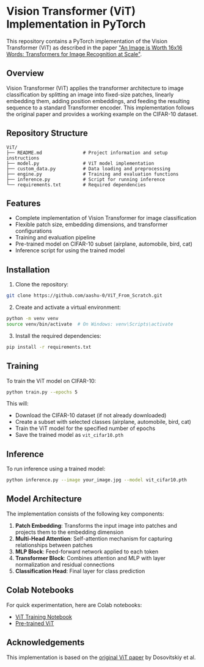 # Vision Transformer (ViT) Implementation in PyTorch

This repository contains a PyTorch implementation of the Vision Transformer (ViT) as described in the paper ["An Image is Worth 16x16 Words: Transformers for Image Recognition at Scale"](https://arxiv.org/abs/2010.11929).

## Overview

Vision Transformer (ViT) applies the transformer architecture to image classification by splitting an image into fixed-size patches, linearly embedding them, adding position embeddings, and feeding the resulting sequence to a standard Transformer encoder. This implementation follows the original paper and provides a working example on the CIFAR-10 dataset.

## Repository Structure

```
ViT/
├── README.md               # Project information and setup instructions
├── model.py                # ViT model implementation
├── custom_data.py          # Data loading and preprocessing
├── engine.py               # Training and evaluation functions
├── inference.py            # Script for running inference
└── requirements.txt        # Required dependencies
```

## Features

- Complete implementation of Vision Transformer for image classification
- Flexible patch size, embedding dimensions, and transformer configurations
- Training and evaluation pipeline
- Pre-trained model on CIFAR-10 subset (airplane, automobile, bird, cat)
- Inference script for using the trained model

## Installation

1. Clone the repository:
```bash
git clone https://github.com/aashu-0/ViT_From_Scratch.git
```

2. Create and activate a virtual environment:
```bash
python -m venv venv
source venv/bin/activate  # On Windows: venv\Scripts\activate
```

3. Install the required dependencies:
```bash
pip install -r requirements.txt
```

## Training

To train the ViT model on CIFAR-10:

```bash
python train.py --epochs 5
```

This will:
- Download the CIFAR-10 dataset (if not already downloaded)
- Create a subset with selected classes (airplane, automobile, bird, cat)
- Train the ViT model for the specified number of epochs
- Save the trained model as `vit_cifar10.pth`

## Inference

To run inference using a trained model:

```bash
python inference.py --image your_image.jpg --model vit_cifar10.pth
```

## Model Architecture

The implementation consists of the following key components:

1. **Patch Embedding**: Transforms the input image into patches and projects them to the embedding dimension
2. **Multi-Head Attention**: Self-attention mechanism for capturing relationships between patches
3. **MLP Block**: Feed-forward network applied to each token
4. **Transformer Block**: Combines attention and MLP with layer normalization and residual connections
5. **Classification Head**: Final layer for class prediction

## Colab Notebooks

For quick experimentation, here are Colab notebooks:
- [ViT Training Notebook](https://colab.research.google.com/drive/1dh-eKLrHXK3dWgeuscx-ZSATpCKQeCQ2?usp=sharing)
- [Pre-trained ViT](https://colab.research.google.com/drive/1A3q1R9P8IOF--qtULgrq2u94k3hlxVd1?usp=sharing)


## Acknowledgements

This implementation is based on the [original ViT paper](https://arxiv.org/abs/2010.11929) by Dosovitskiy et al.